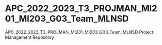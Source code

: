 # APC_2022_2023_T3_PROJMAN_MI201_MI203_G03_Team_MLNSD
APC_2022_2023_T3_PROJMAN_MI201_MI203_G03_Team_MLNSD Project Management Repository
